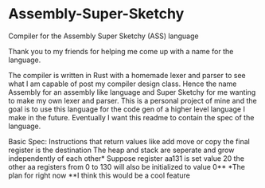 # Assembly-Super-Sketchy
Compiler for the Assembly Super Sketchy (ASS) language

Thank you to my friends for helping me come up with a name for the language.

The compiler is written in Rust with a homemade lexer and parser to see what I am capable of post my compiler design class. Hence the name Assembly for an assembly like language and Super Sketchy for me wanting to make my own lexer and parser.
This is a personal project of mine and the goal is to use this language for the code gen of a higher level language I make in the future.
Eventually I want this readme to contain the spec of the language.

Basic Spec:
          Instructions that return values like add move or copy the final register is the destination
          The heap and stack are seperate and grow independently of each other*
          Suppose register aa131 is set value 20 the other aa registers from 0 to 130 will also be initialized to value 0**
          *The plan for right now
          **I think this would be a cool feature
